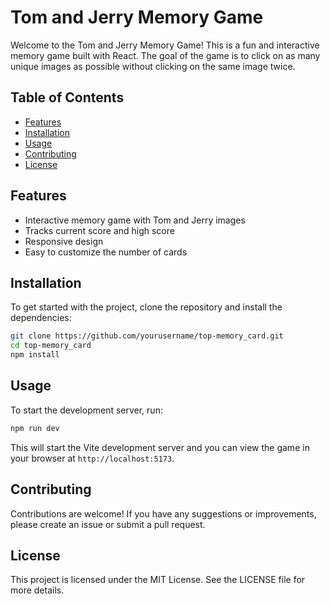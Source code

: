 # Tom and Jerry Memory Game

Welcome to the Tom and Jerry Memory Game! This is a fun and interactive memory game built with React. The goal of the game is to click on as many unique images as possible without clicking on the same image twice.

## Table of Contents

- [Features](#features)
- [Installation](#installation)
- [Usage](#usage)
- [Contributing](#contributing)
- [License](#license)

## Features

- Interactive memory game with Tom and Jerry images
- Tracks current score and high score
- Responsive design
- Easy to customize the number of cards

## Installation

To get started with the project, clone the repository and install the dependencies:

```bash
git clone https://github.com/yourusername/top-memory_card.git
cd top-memory_card
npm install
```

## Usage

To start the development server, run:

```bash
npm run dev
```

This will start the Vite development server and you can view the game in your browser at `http://localhost:5173`.

## Contributing

Contributions are welcome! If you have any suggestions or improvements, please create an issue or submit a pull request.

## License

This project is licensed under the MIT License. See the LICENSE file for more details.
